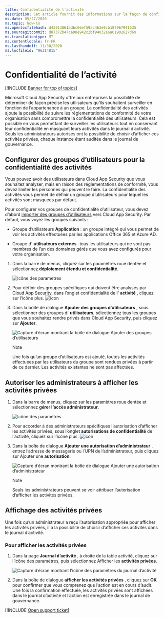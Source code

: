 ```yaml
---
title: Confidentialité de l’activité
description: Cet article fournit des informations sur la façon de configurer votre analyse d’activité pour qu’elle soit conforme à votre politique de confidentialité des utilisateurs.
ms.date: 05/27/2020
ms.topic: how-to
ms.openlocfilehash: d43913861adbc06ef59ac463e9cb187967941635
ms.sourcegitcommit: d87372b47ca98e942c2bf94032a6a61902627d69
ms.translationtype: MT
ms.contentlocale: fr-FR
ms.lasthandoff: 11/30/2020
ms.locfileid: "96314815"
---
```

# <a name="activity-privacy"></a>Confidentialité de l’activité

[!INCLUDE [Banner for top of topics](includes/banner.md)]

Microsoft Cloud App Security offre aux entreprises la possibilité de déterminer de façon précise les utilisateurs qu’ils souhaitent surveiller en fonction de l’appartenance à un groupe. La confidentialité des activités ajoute la possibilité de suivre les réglementations de conformité de votre organisation sans compromettre la confidentialité des utilisateurs. Cela est possible en vous permettant de surveiller les utilisateurs tout en conservant leur confidentialité en masquant leurs activités dans le journal d’activité. Seuls les administrateurs autorisés ont la possibilité de choisir d’afficher ces activités privées, chaque instance étant auditée dans le journal de gouvernance.

## <a name="configure-activity-privacy-user-groups"></a>Configurer des groupes d’utilisateurs pour la confidentialité des activités

Vous pouvez avoir des utilisateurs dans Cloud App Security que vous souhaitez analyser, mais en raison des réglementations de conformité, vous devez limiter les personnes qui peuvent le faire. La confidentialité des activités vous permet de définir un groupe d’utilisateurs pour lequel les activités sont masquées par défaut.

Pour configurer vos groupes de confidentialité d’utilisateur, vous devez d’abord [importer des groupes d’utilisateurs](user-groups.md) vers Cloud App Security. Par défaut, vous voyez les groupes suivants :

- Groupe d’utilisateurs **Application** : un groupe intégré qui vous permet de voir les activités effectuées par les applications Office 365 et Azure AD.

- Groupe d' **utilisateurs externes** -tous les utilisateurs qui ne sont pas membres de l’un des domaines gérés que vous avez configurés pour votre organisation.

1. Dans la barre de menus, cliquez sur les paramètres roue dentée et sélectionnez **déploiement étendu et confidentialité**.

    ![Icône des paramètres](media/settings-icon.png)

1. Pour définir des groupes spécifiques qui doivent être analysés par Cloud App Security, dans l’onglet confidentialité de l' **activité** , cliquez sur l’icône plus.
    ![icon](media/plus-icon.png)

1. Dans la boîte de dialogue **Ajouter des groupes d’utilisateurs** , sous sélectionner des groupes d' **utilisateurs**, sélectionnez tous les groupes que vous souhaitez rendre privés dans Cloud App Security, puis cliquez sur **Ajouter**.

    ![Capture d’écran montrant la boîte de dialogue Ajouter des groupes d’utilisateurs](media/activity-privacy-add-user-groups.png)

    > [!NOTE]
    > Une fois qu’un groupe d’utilisateurs est ajouté, toutes les activités effectuées par les utilisateurs du groupe sont rendues privées à partir de ce dernier. Les activités existantes ne sont pas affectées.

## <a name="assign-admins-permission-to-view-private-activities"></a>Autoriser les administrateurs à afficher les activités privées

1. Dans la barre de menus, cliquez sur les paramètres roue dentée et sélectionnez **gérer l’accès administrateur**.

    ![Icône des paramètres](media/settings-icon.png)

1. Pour accorder à des administrateurs spécifiques l’autorisation d’afficher les activités privées, sous l’onglet **autorisations de confidentialité** de l’activité, cliquez sur l’icône plus.
    ![icon](media/plus-icon.png)

1. Dans la boîte de dialogue **Ajouter une autorisation d’administrateur** , entrez l’adresse de messagerie ou l’UPN de l’administrateur, puis cliquez sur Ajouter une **autorisation**.

    ![Capture d’écran montrant la boîte de dialogue Ajouter une autorisation d’administrateur](media/activity-privacy-add-admin-permission.png)

    > [!NOTE]
    > Seuls les administrateurs peuvent se voir attribuer l’autorisation d’afficher les activités privées.

## <a name="viewing-private-activities"></a>Affichage des activités privées

Une fois qu’un administrateur a reçu l’autorisation appropriée pour afficher les activités privées, il a la possibilité de choisir d’afficher ces activités dans le journal d’activité.

### <a name="to-view-private-activities"></a>Pour afficher les activités privées

1. Dans la page **Journal d’activité** , à droite de la table activité, cliquez sur l’icône des paramètres, puis sélectionnez Afficher les **activités privées**.

    ![Capture d’écran montrant l’icône des paramètres du journal d’activité](media/activity-privacy-view-settings-icon.png)

1. Dans la boîte de dialogue **afficher les activités privées** , cliquez sur **OK** pour confirmer que vous comprenez que l’action est en cours d’audit. Une fois la confirmation effectuée, les activités privées sont affichées dans le journal d’activité et l’action est enregistrée dans le journal de gouvernance.

[!INCLUDE [Open support ticket](includes/support.md)]
